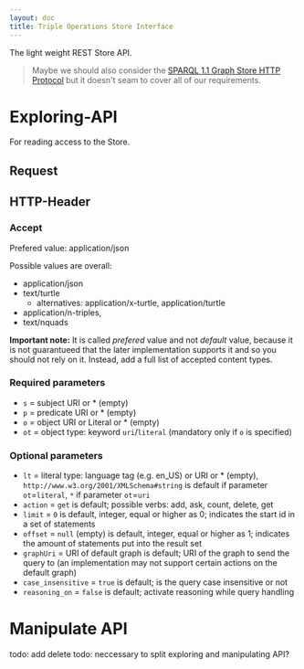 ```yaml
---
layout: doc
title: Triple Operations Store Interface
---
```


The light weight REST Store API.

> Maybe we should also consider the [SPARQL 1.1 Graph Store HTTP Protocol](http://www.w3.org/TR/2013/REC-sparql11-http-rdf-update-20130321/) but it doesn't seam to cover all of our requirements.

# Exploring-API

For reading access to the Store.

## Request

## HTTP-Header

### Accept

Prefered value: application/json

Possible values are overall: 

- application/json
- text/turtle
  - alternatives: application/x-turtle, application/turtle
- application/n-triples, 
- text/nquads

**Important note:** It is called *prefered* value and not *default* value, because it is not guarantueed that the later implementation supports it and so you should not rely on it. Instead, add a full list of accepted content types.

### Required parameters

- `s` = subject URI or * (empty)
- `p` = predicate URI or * (empty)
- `o` = object URI or Literal or * (empty)
- `ot` = object type: keyword `uri`/`literal` (mandatory only if `o` is specified)

### Optional parameters

- `lt` = literal type: language tag (e.g. en_US) or URI or * (empty), `http://www.w3.org/2001/XMLSchema#string` is default if parameter `ot`=`literal`, `*` if parameter `ot`=`uri`
- `action` = `get` is default; possible verbs: add, ask, count, delete, get
- `limit` = `0` is default, integer, equal or higher as 0; indicates the start id in a set of statements
- `offset` = `null` (empty) is default, integer, equal or higher as 1; indicates the amount of statements put into the result set
- `graphUri` = URI of default graph is default; URI of the graph to send the query to (an implementation may not support certain actions on the default graph)
- `case_insensitive` = `true` is default; is the query case insensitive or not
- `reasoning_on` = `false` is default; activate reasoning while query handling

# Manipulate API

todo: add delete
todo: neccessary to split exploring and manipulating API?
